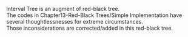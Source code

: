 Interval Tree is an augment of red-black tree.  
The codes in Chapter13-Red-Black Trees/Simple Implementation have several thoughtlessnesses for extreme circumstances.  
Those inconsiderations are corrected/added in this red-black tree.
